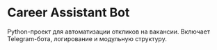 # Career Assistant Bot

Python-проект для автоматизации откликов на вакансии.
Включает Telegram-бота, логирование и модульную структуру.
